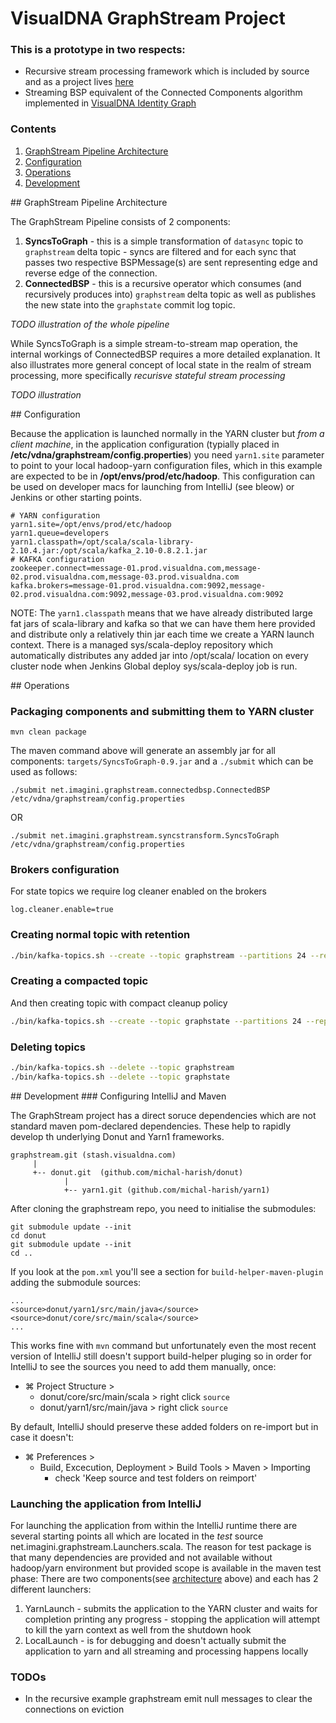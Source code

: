 # VisualDNA GraphStream Project

### This is a prototype in two respects:

* Recursive stream processing framework which is included by source and as a project lives [here](https://github.com/michal-harish/donut)
* Streaming BSP equivalent of the Connected Components algorithm implemented in [VisualDNA Identity Graph](http://stash.visualdna.com/projects/DXP/repos/dxp-spark/browse)

### Contents

1. [GraphStream Pipeline Architecture](#architecture)
2. [Configuration](#configuration)
3. [Operations](#operations)
4. [Development](#development)

<a name="architecture">
## GraphStream Pipeline Architecture
</a>

The GraphStream Pipeline consists of 2 components:

1. **SyncsToGraph** - this is a simple transformation of `datasync` topic to `graphstream` delta topic - syncs are filtered and for each sync that passes two respective BSPMessage(s) are sent representing edge and reverse edge of the connection.
2. **ConnectedBSP** - this is a recursive operator which consumes (and recursively produces into) `graphstream` delta topic as well as publishes the new state into the `graphstate` commit log topic.

*TODO illustration of the whole pipeline*

While SyncsToGraph is a simple stream-to-stream map operation, the internal workings of ConnectedBSP requires a more detailed explanation. It also illustrates more general concept of local state in the realm of stream processing, more specifically *recurisve stateful stream processing*

*TODO illustration*


<a name="configuration">
## Configuration
</a>

Because the application is launched normally in the YARN cluster but *from a client machine*, in the application configuration (typially placed in **/etc/vdna/graphstream/config.properties**) you need `yarn1.site` parameter to point to your local hadoop-yarn configuration files, which in this example are expected to be in **/opt/envs/prod/etc/hadoop**. This configuration can be used on developer macs for launching from IntelliJ (see bleow) or Jenkins or other starting points.

```
# YARN configuration
yarn1.site=/opt/envs/prod/etc/hadoop
yarn1.queue=developers
yarn1.classpath=/opt/scala/scala-library-2.10.4.jar:/opt/scala/kafka_2.10-0.8.2.1.jar
# KAFKA configuration
zookeeper.connect=message-01.prod.visualdna.com,message-02.prod.visualdna.com,message-03.prod.visualdna.com
kafka.brokers=message-01.prod.visualdna.com:9092,message-02.prod.visualdna.com:9092,message-03.prod.visualdna.com:9092
```

NOTE: The `yarn1.classpath` means that we have already distributed large fat jars of scala-library and kafka so that we can have them here provided and distribute only a relatively thin jar each time we create a YARN launch context. There is a managed sys/scala-deploy repository which automatically distributes any added jar into /opt/scala/ location on every cluster node when Jenkins Global deploy sys/scala-deploy job is run.

<a name="operations">
## Operations
</a>

### Packaging components and submitting them to YARN cluster
```
mvn clean package
```
The maven command above will generate an assembly jar for all components: `targets/SyncsToGraph-0.9.jar` and a `./submit` which can be used as follows:  

```
./submit net.imagini.graphstream.connectedbsp.ConnectedBSP /etc/vdna/graphstream/config.properties
```

OR

```
./submit net.imagini.graphstream.syncstransform.SyncsToGraph /etc/vdna/graphstream/config.properties
```

### Brokers configuration
For state topics we require log cleaner enabled on the brokers

```server.properties
log.cleaner.enable=true
```

### Creating normal topic with retention

```bash
./bin/kafka-topics.sh --create --topic graphstream --partitions 24 --replication-factor 1 --config cleanup.policy=delete
```

### Creating a compacted topic
And then creating topic with compact cleanup policy
```bash
./bin/kafka-topics.sh --create --topic graphstate --partitions 24 --replication-factor 1 --config cleanup.policy=compact
```

### Deleting topics

```bash
./bin/kafka-topics.sh --delete --topic graphstream
./bin/kafka-topics.sh --delete --topic graphstate
```


<a name="development">
## Development
</a>
### Configuring IntelliJ and Maven 

The GraphStream project has a direct soruce dependencies which are not standard maven pom-declared dependencies. These help to rapidly develop th underlying Donut and Yarn1 frameworks.

```
graphstream.git (stash.visualdna.com)
     |
     +-- donut.git  (github.com/michal-harish/donut)
            |
            +-- yarn1.git (github.com/michal-harish/yarn1)
```

After cloning the graphstream repo, you need to initialise the submodules:

```
git submodule update --init
cd donut
git submodule update --init
cd ..
```

If you look at the `pom.xml` you'll see a section for `build-helper-maven-plugin` adding the submodule sources:

```
...
<source>donut/yarn1/src/main/java</source>
<source>donut/core/src/main/scala</source>
...
```

This works fine with `mvn` command but unfortunately even the most recent version of IntelliJ still doesn't support build-helper pluging so in order for IntelliJ to see the sources you need to add them manually, once:

* ⌘ Project Structure >
	* donut/core/src/main/scala > right click `source`
	* donut/yarn1/src/main/java > right click `source`

By default, IntelliJ should preserve these added folders on re-import but in case it doesn't:

* ⌘ Preferences > 
	* Build, Excecution, Deployment > Build Tools > Maven > Importing
  		* check 'Keep source and test folders on reimport'


### Launching the application from IntelliJ

For launching the application from within the IntelliJ runtime there are several starting points all which are located in the *test* source net.imagini.graphstream.Launchers.scala.
The reason for test package is that many dependencies are provided and not available without hadoop/yarn environment but provided scope is available in the maven test phase:
There are two components(see [architecture](#architecture) above) and each has 2 different launchers:

1. YarnLaunch - submits the application to the YARN cluster and waits for completion printing any progress - stopping the application will attempt to kill the yarn context as well from the shutdown hook
2. LocalLaunch - is for debugging and doesn't actually submit the application to yarn and all streaming and processing happens locally

### TODOs

- In the recursive example graphstream emit null messages to clear the connections on eviction

